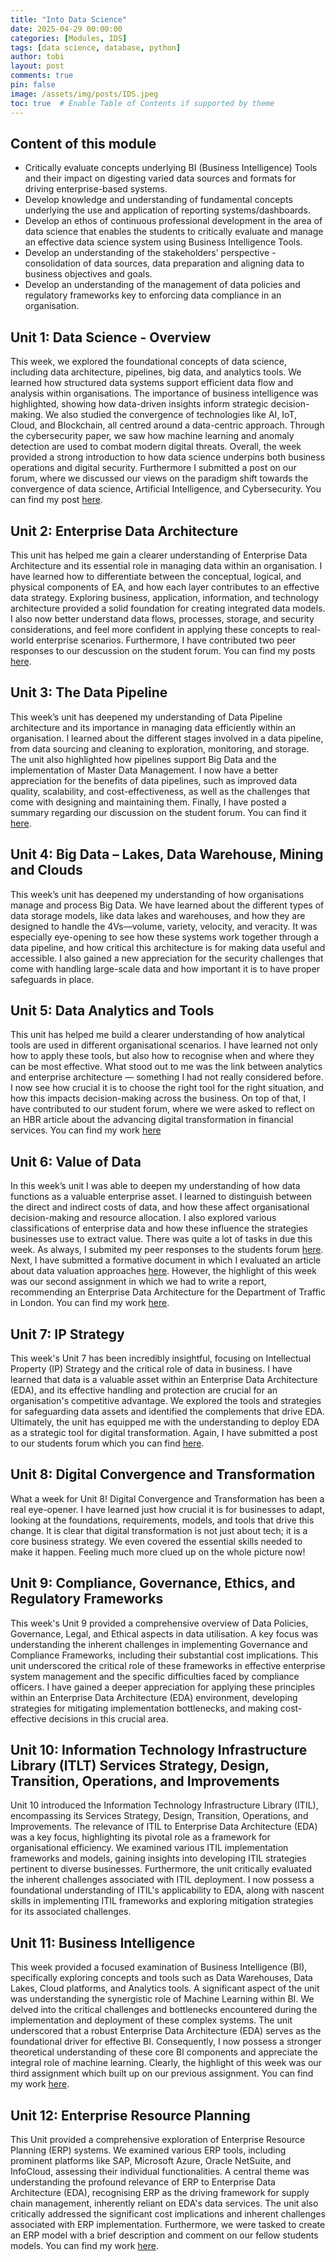 ```yaml
---
title: "Into Data Science"
date: 2025-04-29 00:00:00
categories: [Modules, IDS]
tags: [data science, database, python]
author: tobi
layout: post
comments: true
pin: false
image: /assets/img/posts/IDS.jpeg
toc: true  # Enable Table of Contents if supported by theme
---
```


## Content of this module

* Critically evaluate concepts underlying BI (Business Intelligence) Tools and their impact on digesting varied data sources and formats for driving enterprise-based systems.
* Develop knowledge and understanding of fundamental concepts underlying the use and application of reporting systems/dashboards.
* Develop an ethos of continuous professional development in the area of data science that enables the students to critically evaluate and manage an effective data science system using Business Intelligence Tools.
* Develop an understanding of the stakeholders’ perspective - consolidation of data sources, data preparation and aligning data to business objectives and goals.
* Develop an understanding of the management of data policies and regulatory frameworks key to enforcing data compliance in an organisation.


## Unit 1: Data Science - Overview
This week, we explored the foundational concepts of data science, including data architecture, pipelines, big data, and analytics tools. We learned how structured data systems support efficient data flow and analysis within organisations. The importance of business intelligence was highlighted, showing how data-driven insights inform strategic decision-making. We also studied the convergence of technologies like AI, IoT, Cloud, and Blockchain, all centred around a data-centric approach. Through the cybersecurity paper, we saw how machine learning and anomaly detection are used to combat modern digital threats. Overall, the week provided a strong introduction to how data science underpins both business operations and digital security. Furthermore I submitted a post on our forum, where we discussed our views on the paradigm shift towards the convergence of data science, Artificial Intelligence, and Cybersecurity. You can find my post [here](https://github.com/TobiZeier/UoEO_MSc_EIM/blob/main/Module5_Into_Data_Science/Unit1-3-ForumPost.pdf).


## Unit 2: Enterprise Data Architecture
This unit has helped me gain a clearer understanding of Enterprise Data Architecture and its essential role in managing data within an organisation. I have learned how to differentiate between the conceptual, logical, and physical components of EA, and how each layer contributes to an effective data strategy. Exploring business, application, information, and technology architecture provided a solid foundation for creating integrated data models. I also now better understand data flows, processes, storage, and security considerations, and feel more confident in applying these concepts to real-world enterprise scenarios. Furthermore, I have contributed two peer responses to our descussion on the student forum. You can find my posts [here](https://github.com/TobiZeier/UoEO_MSc_EIM/blob/main/Module5_Into_Data_Science/Unit1-3-ForumPost.pdf).

## Unit 3: The Data Pipeline
This week’s unit has deepened my understanding of Data Pipeline architecture and its importance in managing data efficiently within an organisation. I learned about the different stages involved in a data pipeline, from data sourcing and cleaning to exploration, monitoring, and storage. The unit also highlighted how pipelines support Big Data and the implementation of Master Data Management. I now have a better appreciation for the benefits of data pipelines, such as improved data quality, scalability, and cost-effectiveness, as well as the challenges that come with designing and maintaining them. Finally, I have posted a summary regarding our discussion on the student forum. You can find it [here](https://github.com/TobiZeier/UoEO_MSc_EIM/blob/main/Module5_Into_Data_Science/Unit1-3-ForumPost.pdf).


## Unit 4: Big Data – Lakes, Data Warehouse, Mining and Clouds
This week’s unit has deepened my understanding of how organisations manage and process Big Data. We have learned about the different types of data storage models, like data lakes and warehouses, and how they are designed to handle the 4Vs—volume, variety, velocity, and veracity. It was especially eye-opening to see how these systems work together through a data pipeline, and how critical this architecture is for making data useful and accessible. I also gained a new appreciation for the security challenges that come with handling large-scale data and how important it is to have proper safeguards in place. 


## Unit 5: Data Analytics and Tools
This unit has helped me build a clearer understanding of how analytical tools are used in different organisational scenarios. I have learned not only how to apply these tools, but also how to recognise when and where they can be most effective. What stood out to me was the link between analytics and enterprise architecture — something I had not really considered before. I now see how crucial it is to choose the right tool for the right situation, and how this impacts decision-making across the business. On top of that, I have contributed to our student forum, where we were asked to reflect on an HBR article about the advancing digital transformation in financial services. You can find my work [here](https://github.com/TobiZeier/UoEO_MSc_EIM/blob/main/Module5_Into_Data_Science/Unit5-7-ForumPost.pdf)


## Unit 6: Value of Data
In this week’s unit I was able to deepen my understanding of how data functions as a valuable enterprise asset. I learned to distinguish between the direct and indirect costs of data, and how these affect organisational decision-making and resource allocation. I also explored various classifications of enterprise data and how these influence the strategies businesses use to extract value. There was quite a lot of tasks in due this week. As always, I submited my peer responses to the students forum [here](https://github.com/TobiZeier/UoEO_MSc_EIM/blob/main/Module5_Into_Data_Science/Unit5-7-ForumPost.pdf). Next, I have submitted a formative document in which I evaluated an article about data valuation approaches [here](https://github.com/TobiZeier/UoEO_MSc_EIM/blob/main/Module5_Into_Data_Science/Unit6-EvaluationSubmission.pdf). However, the highlight of this week was our second assignment in which we had to write a report, recommending an Enterprise Data Architecture for the Department of Traffic in London. You can find my work [here](https://github.com/TobiZeier/UoEO_MSc_EIM/blob/main/Module5_Into_Data_Science/TobiasZeierDataReport050625.pdf).


## Unit 7: IP Strategy
This week's Unit 7 has been incredibly insightful, focusing on Intellectual Property (IP) Strategy and the critical role of data in business. I have learned that data is a valuable asset within an Enterprise Data Architecture (EDA), and its effective handling and protection are crucial for an organisation's competitive advantage.
We explored the tools and strategies for safeguarding data assets and identified the complements that drive EDA. Ultimately, the unit has equipped me with the understanding to deploy EDA as a strategic tool for digital transformation. Again, I have submitted a post to our students forum which you can find [here](https://github.com/TobiZeier/UoEO_MSc_EIM/blob/main/Module5_Into_Data_Science/Unit5-7-ForumPost.pdf).


## Unit 8: Digital Convergence and Transformation
What a week for Unit 8! Digital Convergence and Transformation has been a real eye-opener. I have learned just how crucial it is for businesses to adapt, looking at the foundations, requirements, models, and tools that drive this change. It is clear that digital transformation is not just about tech; it is a core business strategy. We even covered the essential skills needed to make it happen. Feeling much more clued up on the whole picture now!


## Unit 9: Compliance, Governance, Ethics, and Regulatory Frameworks
This week's Unit 9 provided a comprehensive overview of Data Policies, Governance, Legal, and Ethical aspects in data utilisation. A key focus was understanding the inherent challenges in implementing Governance and Compliance Frameworks, including their substantial cost implications. This unit underscored the critical role of these frameworks in effective enterprise system management and the specific difficulties faced by compliance officers. I have gained a deeper appreciation for applying these principles within an Enterprise Data Architecture (EDA) environment, developing strategies for mitigating implementation bottlenecks, and making cost-effective decisions in this crucial area.


## Unit 10: Information Technology Infrastructure Library (ITLT) Services Strategy, Design, Transition, Operations, and Improvements
Unit 10 introduced the Information Technology Infrastructure Library (ITIL), encompassing its Services Strategy, Design, Transition, Operations, and Improvements. The relevance of ITIL to Enterprise Data Architecture (EDA) was a key focus, highlighting its pivotal role as a framework for organisational efficiency. We examined various ITIL implementation frameworks and models, gaining insights into developing ITIL strategies pertinent to diverse businesses. Furthermore, the unit critically evaluated the inherent challenges associated with ITIL deployment. I now possess a foundational understanding of ITIL's applicability to EDA, along with nascent skills in implementing ITIL frameworks and exploring mitigation strategies for its associated challenges.


## Unit 11: Business Intelligence
This week provided a focused examination of Business Intelligence (BI), specifically exploring concepts and tools such as Data Warehouses, Data Lakes, Cloud platforms, and Analytics tools. A significant aspect of the unit was understanding the synergistic role of Machine Learning within BI. We delved into the critical challenges and bottlenecks encountered during the implementation and deployment of these complex systems. The unit underscored that a robust Enterprise Data Architecture (EDA) serves as the foundational driver for effective BI. Consequently, I now possess a stronger theoretical understanding of these core BI components and appreciate the integral role of machine learning. Clearly, the highlight of this week was our third assignment which built up on our previous assignment. You can find my work [here](https://github.com/TobiZeier/UoEO_MSc_EIM/blob/main/Module5_Into_Data_Science/TobiasZeierEnterpriseData140725.pdf).


## Unit 12: Enterprise Resource Planning
This Unit provided a comprehensive exploration of Enterprise Resource Planning (ERP) systems. We examined various ERP tools, including prominent platforms like SAP, Microsoft Azure, Oracle NetSuite, and InfoCloud, assessing their individual functionalities. A central theme was understanding the profound relevance of ERP to Enterprise Data Architecture (EDA), recognising ERP as the driving framework for supply chain management, inherently reliant on EDA's data services. The unit also critically addressed the significant cost implications and inherent challenges associated with ERP implementation. Furthermore, we were tasked to create an ERP model with a brief description and comment on our fellow students models. You can find my work [here](https://github.com/TobiZeier/UoEO_MSc_EIM/blob/main/Module5_Into_Data_Science/Unit12-ERPModel.pdf).
